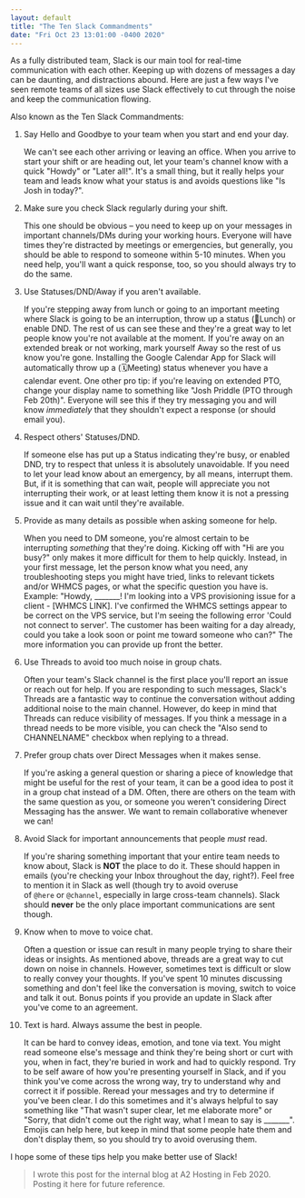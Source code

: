 ```yaml
---
layout: default
title: "The Ten Slack Commandments"
date: "Fri Oct 23 13:01:00 -0400 2020"
---
```


As a fully distributed team, Slack is our main tool for real-time
communication with each other. Keeping up with dozens of messages a day can be
daunting, and distractions abound. Here are just a few ways I've seen remote
teams of all sizes use Slack effectively to cut through the noise and keep the
communication flowing.

Also known as the Ten Slack Commandments:

1. Say Hello and Goodbye to your team when you start and end your day.

    We can't see each other arriving or leaving an office. When you arrive to
    start your shift or are heading out, let your team's channel know with a
    quick "Howdy" or "Later all!". It's a small thing, but it really helps
    your team and leads know what your status is and avoids questions like "Is
    Josh in today?".

2. Make sure you check Slack regularly during your shift.

    This one should be obvious – you need to keep up on your messages in
    important channels/DMs during your working hours. Everyone will have times
    they're distracted by meetings or emergencies, but generally, you should
    be able to respond to someone within 5-10 minutes. When you need help,
    you'll want a quick response, too, so you should always try to do the
    same.

3. Use Statuses/DND/Away if you aren't available.

    If you're stepping away from lunch or going to an important meeting where
    Slack is going to be an interruption, throw up a status (🍕Lunch) or
    enable DND. The rest of us can see these and they're a great way to let
    people know you're not available at the moment. If you're away on an
    extended break or not working, mark yourself Away so the rest of us know
    you're gone. Installing the Google Calendar App for Slack will
    automatically throw up a (🗓Meeting) status whenever you have a calendar
    event. One other pro tip: if you're leaving on extended PTO, change your
    display name to something like "Josh Priddle (PTO through Feb 20th)".
    Everyone will see this if they try messaging you and will
    know *immediately* that they shouldn't expect a response (or should email
    you).

4. Respect others' Statuses/DND.

    If someone else has put up a Status indicating they're busy, or enabled
    DND, try to respect that unless it is absolutely unavoidable. If you need
    to let your lead know about an emergency, by all means, interrupt them.
    But, if it is something that can wait, people will appreciate you not
    interrupting their work, or at least letting them know it is not a
    pressing issue and it can wait until they're available.

5. Provide as many details as possible when asking someone for help.

    When you need to DM someone, you're almost certain to be
    interrupting *something* that they're doing. Kicking off with "Hi are you
    busy?" only makes it more difficult for them to help quickly. Instead, in
    your first message, let the person know what you need, any troubleshooting
    steps you might have tried, links to relevant tickets and/or WHMCS pages,
    or what the specific question you have is. Example: "Howdy, _______! I'm
    looking into a VPS provisioning issue for a client - [WHMCS LINK]. I've
    confirmed the WHMCS settings appear to be correct on the VPS service, but
    I'm seeing the following error 'Could not connect to server'. The customer
    has been waiting for a day already, could you take a look soon or point me
    toward someone who can?" The more information you can provide up front the
    better.

6. Use Threads to avoid too much noise in group chats.

    Often your team's Slack channel is the first place you'll report an issue
    or reach out for help. If you are responding to such messages, Slack's
    Threads are a fantastic way to continue the conversation without adding
    additional noise to the main channel. However, do keep in mind that
    Threads can reduce visibility of messages. If you think a message in a
    thread needs to be more visible, you can check the "Also send to
    CHANNELNAME" checkbox when replying to a thread.

7. Prefer group chats over Direct Messages when it makes sense.

    If you're asking a general question or sharing a piece of knowledge that
    might be useful for the rest of your team, it can be a good idea to post
    it in a group chat instead of a DM. Often, there are others on the team
    with the same question as you, or someone you weren't considering Direct
    Messaging has the answer. We want to remain collaborative whenever we can!

8. Avoid Slack for important announcements that people *must* read.

    If you're sharing something important that your entire team needs to know
    about, Slack is **NOT** the place to do it. These should happen in emails
    (you're checking your Inbox throughout the day, right?). Feel free to
    mention it in Slack as well (though try to avoid overuse
    of `@here` or `@channel`, especially in large cross-team channels). Slack
    should **never** be the only place important communications are sent
    though.

9. Know when to move to voice chat.

    Often a question or issue can result in many people trying to share their
    ideas or insights. As mentioned above, threads are a great way to cut down
    on noise in channels. However, sometimes text is difficult or slow to
    really convey your thoughts. If you've spent 10 minutes discussing
    something and don't feel like the conversation is moving, switch to voice
    and talk it out. Bonus points if you provide an update in Slack after
    you've come to an agreement.

10. Text is hard. Always assume the best in people.

    It can be hard to convey ideas, emotion, and tone via text. You might read
    someone else's message and think they're being short or curt with you,
    when in fact, they're buried in work and had to quickly respond. Try to be
    self aware of how you're presenting yourself in Slack, and if you think
    you've come across the wrong way, try to understand why and correct it if
    possible. Reread your messages and try to determine if you've been clear.
    I do this sometimes and it's always helpful to say something like "That
    wasn't super clear, let me elaborate more" or "Sorry, that didn't come out
    the right way, what I mean to say is _______". Emojis can help here, but
    keep in mind that some people hate them and don't display them, so you
    should try to avoid overusing them.

I hope some of these tips help you make better use of Slack!

> I wrote this post for the internal blog at A2 Hosting in Feb 2020. Posting
> it here for future reference.
